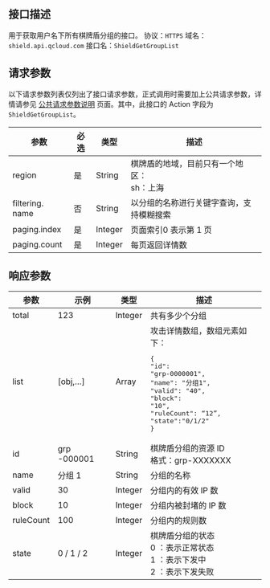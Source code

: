 ## 接口描述
用于获取用户名下所有棋牌盾分组的接口。
协议：`HTTPS`
域名：`shield.api.qcloud.com`
接口名：`ShieldGetGroupList`

## 请求参数
以下请求参数列表仅列出了接口请求参数，正式调用时需要加上公共请求参数，详情请参见 [公共请求参数说明](http://tcecqpoc.fsphere.cn/document/api/213/6976) 页面。其中，此接口的 Action 字段为 `ShieldGetGroupList`。

| 参数      | 必选 | 类型    | 描述                                       |
| ------- | ---- | ------ | ---------------------------------------- |
| region          | 是   | String  | 棋牌盾的地域，目前只有一个地区：</br>sh：上海 |
| filtering. name | 否   | String  | 以分组的名称进行关键字查询，支持模糊搜索 |
| paging.index    | 是   | Integer | 页面索引</cr>0 表示第 1 页   |
| paging.count    | 是   | Integer | 每页返回详情数              |

## 响应参数

| 参数 | 示例 | 类型 | 描述 |
| --------- | ----------- | ------- | ------------------ |
| total     | 123         | Integer | 共有多少个分组   |
| list      | [obj,…]     | Array   | 攻击详情数组，数组元素如下：<pre>{</br>"id": "grp-0000001",</br>"name": "分组1",</br>"valid": "40",</br>"block": "10",</br>"ruleCount": “12”,</br>"state":"0/1/2"</br>}</pre> |
| id        | grp -000001 | String  | 棋牌盾分组的资源 ID</br>格式：grp-XXXXXXX                |
| name      | 分组 1         | String  | 分组的名称   |
| valid     | 30          | Integer | 分组内的有效 IP 数  |
| block     | 10          | Integer | 分组内被封堵的 IP 数 |
| ruleCount | 100         | Integer | 分组内的规则数   |
| state     | 0 / 1 / 2       | Integer | 棋牌盾分组的状态</br>0 ：表示正常状态</br>1 ：表示下发中</br>2 ：表示下发失败          |